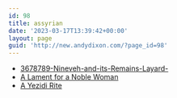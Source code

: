 ```yaml
---
id: 98
title: assyrian
date: '2023-03-17T13:39:42+00:00'
layout: page
guid: 'http://new.andydixon.com/?page_id=98'
---
```


- [3678789-Nineveh-and-its-Remains-Layard-](https://occult.g8x2.ldn.idrivee2-23.com/assyrian/3678789-Nineveh-and-its-Remains-Layard-.pdf)
- [A Lament for a Noble Woman](https://occult.g8x2.ldn.idrivee2-23.com/assyrian/A%20Lament%20for%20a%20Noble%20Woman.pdf)
- [A Yezidi Rite](https://occult.g8x2.ldn.idrivee2-23.com/assyrian/A%20Yezidi%20Rite.pdf)